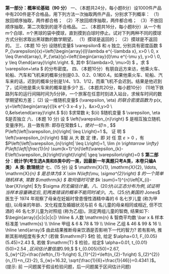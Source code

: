 <strong>第一部分：概率论基础（90 分）</strong>
 一、（本题共24分，每小题8分）设1000件产品中有200件是不合格品，用下列方法一次抽取两件产品，分别求下列概率：
 （1）放回顺序抽取，两件都合格；
 （2）不放回顺序抽取，两件都合格；
 （3）不放回顺序抽取，第二次取到的是不合格品。
 二、（本题共16分，每小题8分）从一个有m个白球、n个黑球的袋中摸球，直到摸到白球时停止。试对下列两种不同的摸球方式分别求取出黑球数的数学期望。
 （1）摸球是返回的；
 （2）摸球是不返回的。
 三、(本题 10 分) 设随机变量$  \varepsilon$  和  $\eta$  独立, 分别具有密度函数
 $ P_{\varepsilon}(x)=\left\{\begin{array}{l}\lambda e^{-\lambda x}, x>0 \\ 0, x \leq 0\end{array}, P_{\eta}(y)=\left\{\begin{array}{l}\mu e^{-\mu y}, y>0 \\ 0, y \leq 0\end{array}\right.\right. $, 其中  $(\lambda>0, \mu>0) $ 。求 $ \varepsilon+\eta $ 的分布密度。
 四、（本题10分）有朋自远方来访，他乘火车、轮船、汽车和飞机来的概率分别是0.3、0.2、0.1和0.4。如果他乘火车、轮船、汽车来的话，迟到的概率分别是1/4、1/3、1/12，而乘飞机不会迟到。结果是他迟到了，试问他是乘火车来的概率是多少?
 五、（本题共20分，每小题10分）
 (1)地下铁路列车的运行间隔时间为5分钟，一个旅客在任意时刻进入站台，求候车时间的数学期望和方差；
 (2) 设一维随机变量$  (\varepsilon, \eta)  $的联合密度函数为$  p(x, y)=\left\{\begin{array}{l}k e^{-3 x-4 y }，&x>0,y>0 \\ 0,&else\end{array}\right.$ 
 $(i) $求常数 $k$;
 $(ii) $随机变量 $ \varepsilon, \eta  $是否独立
 六、(本题 10 分) 设 $ \left\{\varepsilon_{n}\right\} $ 是相互独立随机变量序列，且一致有界: 即存在常数$ L$，使对一切$  n , $$ P\left\{\left|\varepsilon_{n}\right| \leq L\right\}=1  $。 证 明 $ \left\{\varepsilon_{n}\right\}  $服 从 大 数 定 律，即 对 任 意  $\varepsilon>0$  ，有$P\left\{\left|\varepsilon_{n}\right| \leq L\right\}=1, \lim _{n \rightarrow \infty} P\left\{\left|\frac{1}{n} \sum_{k=1}^{n}\left(\varepsilon_{k}-E\left(\varepsilon_{k}\right)\right)\right| \geq \varepsilon\right\}=0  $
 <strong>第二部分：统计学(</strong><strong>考生选A类和B类中的一类，因最新一年真题只考A类，本卷只编A类）</strong>
 <strong>A 类: 数理统计</strong>
 七、(15 分) 设 $ \mathrm{X}_{1}, \mathrm{X}_{2}, \ldots, \mathrm{X}_{n} $ 是总体为$  X \sim N\left(\mu, \sigma^{2}\right) $ 的一个简单随机样本, 常数  $\mathrm{k} $ 取何值时可使  $k \sum_{i=1}^{n}\left|X_{i}-\bar{X}\right|  $为  $\sigma  $的无偏估计量。
 八、(20 分) 以正态分布为例, 试证明当样本容量确定后, 犯两类错误的概率不能同时减少。
 九、(25 分) 美国的$ Jones$ 医生于 1974 年观察了母亲在妊娠时曾患慢性酒精中毒的 6 名七岁儿童 (称为甲组), 以母亲的年龄、文化程度及婚姻状况与前 6 名儿童的母亲相同或相近, 但不饮酒的 46 名七岁儿童为对照组 (称为乙组)。测定两组儿童的智商, 结果如下:
 $\begin{array}{|c|c|c|c|}
\hline & 人数  \mathrm{n}  & 智商平均数 \bar x  & 样本标准差  \mathrm{s}  \\
\hline 甲组 & 6 & 78 & 19 \\
\hline 乙组 & 46 & 99 & 16 \\
\hline
\end{array}$
 由此结果推断母亲饮酒是否影响下一代的智力? 若有影响, 推断其影响程度有多大? (若做  $\mathrm{F}  $检 验, 给定  $\alpha=0.1, F_{0.05}(5.45)=2.43 $, 若做  $\mathrm{T} $ 检验，给定$  \alpha=0.01, t_{0.01}(50)=2.54 $, 区间估计置信度$0.99,$
 $ t_{0.005}(50)=2.67, S_{w}^{2}=\frac{\left(n_{1}-1\right) S_{1}^{2}+\left(n_{2}-1\right) S_{2}^{2}}{n_{1}+n_{2}-2}, S_{w}=16.32, \sqrt{\frac{1}{6}+\frac{1}{46}}=0.4341  )$。(提示: 前 一问题属于假设检验问题，后一问题属于区间估计问题)
 ​

 